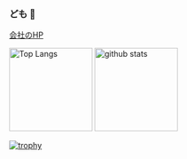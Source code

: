 ### ども 👋

[会社のHP](https://ai1411.github.io/ishii-system-site/)

<p align="left"> 
  <img alt="Top Langs" height="150px" src="https://github-readme-stats.vercel.app/api/top-langs/?username=AI1411&layout=compact&show_icons=true&theme=onedark" />
  <img alt="github stats" height="150px" src="https://github-readme-stats.vercel.app/api?username=AI1411&theme=onedark&show_icons=ture" />
</p>

[![trophy](https://github-profile-trophy.vercel.app/?username=AI1411&theme=onedark&column=7
)](https://github.com/ryo-ma/github-profile-trophy)


<!--
**AI1411/AI1411** is a ✨ _special_ ✨ repository because its `README.md` (this file) appears on your GitHub profile.

Here are some ideas to get you started:

- 🔭 I’m currently working on ...
- 🌱 I’m currently learning ...
- 👯 I’m looking to collaborate on ...
- 🤔 I’m looking for help with ...
- 💬 Ask me about ...
- 📫 How to reach me: ...
- 😄 Pronouns: ...
- ⚡ Fun fact: ...
-->

